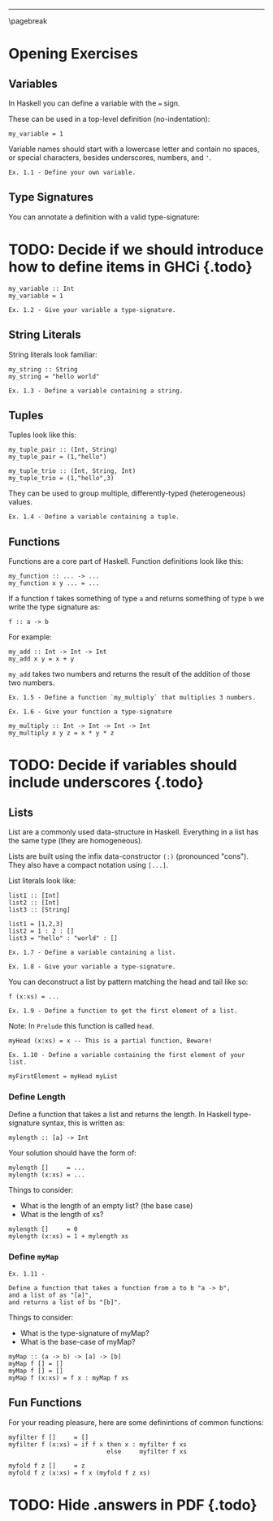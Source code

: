 
----

\pagebreak

# Opening Exercises

## Variables

In Haskell you can define a variable with the `=` sign.

These can be used in a top-level definition (no-indentation):

~~~{data-language=haskell}
my_variable = 1
~~~

Variable names should start with a lowercase letter and contain no spaces, or special characters, besides underscores, numbers, and `'`.

```instruction
Ex. 1.1 - Define your own variable.
```

## Type Signatures

You can annotate a definition with a valid type-signature:

# TODO: Decide if we should introduce how to define items in GHCi {.todo}

~~~{data-language=haskell}
my_variable :: Int
my_variable = 1
~~~

```instruction
Ex. 1.2 - Give your variable a type-signature.
```

## String Literals

String literals look familiar:

~~~{data-language=haskell}
my_string :: String
my_string = "hello world"
~~~

```instruction
Ex. 1.3 - Define a variable containing a string.
```

## Tuples

Tuples look like this:

~~~{data-language=haskell}
my_tuple_pair :: (Int, String)
my_tuple_pair = (1,"hello")

my_tuple_trio :: (Int, String, Int)
my_tuple_trio = (1,"hello",3)
~~~

They can be used to group multiple, differently-typed (heterogeneous) values.

```instruction
Ex. 1.4 - Define a variable containing a tuple.
```

## Functions

Functions are a core part of Haskell. Function definitions look like this:


~~~{data-language=haskell}
my_function :: ... -> ...
my_function x y ... = ...
~~~

If a function `f` takes something of type `a` and returns something of type `b` we write the type signature as:

~~~{data-language=haskell}
f :: a -> b
~~~

For example:

~~~{data-language=haskell}
my_add :: Int -> Int -> Int
my_add x y = x + y
~~~

`my_add` takes two numbers and returns the result of the addition of those two numbers.


```instruction
Ex. 1.5 - Define a function `my_multiply` that multiplies 3 numbers.
```

```instruction
Ex. 1.6 - Give your function a type-signature
```

~~~{data-language=haskell .answer}
my_multiply :: Int -> Int -> Int -> Int
my_multiply x y z = x * y * z
~~~

# TODO: Decide if variables should include underscores {.todo}


## Lists

List are a commonly used data-structure in Haskell. Everything in a list has the same type (they are homogeneous).

Lists are built using the infix data-constructor `(:)` (pronounced "cons"). They also have a compact notation using `[...]`.

List literals look like:

~~~{data-language=haskell}
list1 :: [Int]
list2 :: [Int]
list3 :: [String]

list1 = [1,2,3]
list2 = 1 : 2 : []
list3 = "hello" : "world" : []
~~~

```instruction
Ex. 1.7 - Define a variable containing a list.
```

```instruction
Ex. 1.8 - Give your variable a type-signature.
```

You can deconstruct a list by pattern matching the head and tail like so:

~~~{data-language=haskell}
f (x:xs) = ...
~~~

```instruction
Ex. 1.9 - Define a function to get the first element of a list.
```

Note: In `Prelude` this function is called `head`.

~~~{.answer data-language=haskell}
myHead (x:xs) = x -- This is a partial function, Beware!
~~~

```instruction
Ex. 1.10 - Define a variable containing the first element of your list.
```

~~~{.answer data-language=haskell}
myFirstElement = myHead myList
~~~

### Define Length

Define a function that takes a list and returns the length. In Haskell type-signature syntax, this is written as:

~~~{data-language=haskell}
mylength :: [a] -> Int
~~~

Your solution should have the form of:

~~~{data-language=haskell}
mylength []     = ...
mylength (x:xs) = ...
~~~

Things to consider:

* What is the length of an empty list? (the base case)
* What is the length of xs?

~~~{.answer data-language=haskell}
mylength []     = 0
mylength (x:xs) = 1 + mylength xs
~~~

### Define `myMap`

```instruction
Ex. 1.11 -

Define a function that takes a function from a to b "a -> b",
and a list of as "[a]",
and returns a list of bs "[b]".
```

Things to consider:

* What is the type-signature of myMap?
* What is the base-case of myMap?

~~~{.answer data-language=haskell}
myMap :: (a -> b) -> [a] -> [b]
myMap f [] = []
myMap f [] = []
myMap f (x:xs) = f x : myMap f xs
~~~

## Fun Functions

For your reading pleasure, here are some definintions of common functions:

~~~{data-language=haskell}
myfilter f []     = []
myfilter f (x:xs) = if f x then x : myfilter f xs
                           else     myfilter f xs
~~~

~~~{data-language=haskell}
myfold f z []     = z
myfold f z (x:xs) = f x (myfold f z xs)
~~~

# TODO: Hide .answers in PDF {.todo}
